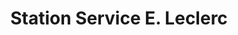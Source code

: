 ---
title: "Station Service E. Leclerc"
url: /saint-maur/station-service-e-leclerc-rue-du-franc/
shop: gaz
---